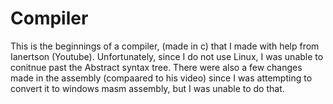 # Compiler
This is the beginnings of a compiler, (made in c) that I made with help from Ianertson (Youtube). Unfortunately, since I do not use Linux, I was unable to conitnue past the Abstract syntax tree. There were also a few changes made in the assembly (compaared to his video) since I was attempting to convert it to windows masm assembly, but I was unable to do that.
